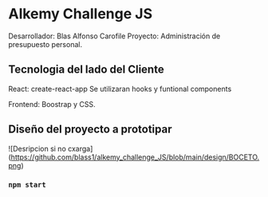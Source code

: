 # Alkemy Challenge JS

Desarrollador: Blas Alfonso Carofile
Proyecto: Administración de presupuesto personal.

## Tecnologia del lado del Cliente

React: create-react-app
Se utilizaran hooks y funtional components

Frontend: Boostrap y CSS.

## Diseño del proyecto a prototipar
![Desripcion si no cxarga]
(https://github.com/blass1/alkemy_challenge_JS/blob/main/design/BOCETO.png)




### `npm start`
